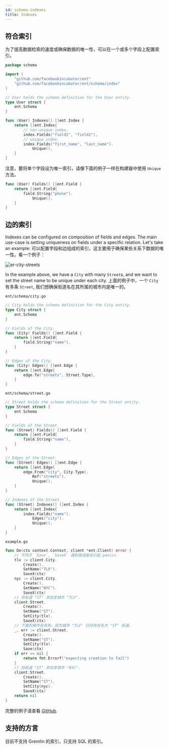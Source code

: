 ```yaml
---
id: schema-indexes
title: Indexes
---
```


## 符合索引

为了提高数据检索的速度或确保数据的唯一性，可以在一个或多个字段上配置索引。

```go
package schema

import (
	"github.com/facebookincubator/ent"
	"github.com/facebookincubator/ent/schema/index"
)

// User holds the schema definition for the User entity.
type User struct {
	ent.Schema
}

func (User) Indexes() []ent.Index {
	return []ent.Index{
        // non-unique index.
        index.Fields("field1", "field2"),
        // unique index.
        index.Fields("first_name", "last_name").
            Unique(),
	}
}
```

注意，要将单个字段设为唯一索引，请像下面的例子一样在构建器中使用 `Unique` 方法。

```go
func (User) Fields() []ent.Field {
	return []ent.Field{
		field.String("phone").
			Unique(),
	}
}
```

## 边的索引

Indexes can be configured on composition of fields and edges. The main use-case
is setting uniqueness on fields under a specific relation. Let's take an example:
可以配置字段和边组成的索引，这主要用于确保某些关系下数据的唯一性。看一个例子：

![er-city-streets](https://entgo.io/assets/er_city_streets.png)

In the example above, we have a `City` with many `Street`s, and we want to set the
street name to be unique under each city.
上面的例子中，一个 `City` 有多条 `Street`, 我们想确保街道名在其所属的城市内是唯一的。

`ent/schema/city.go`
```go
// City holds the schema definition for the City entity.
type City struct {
	ent.Schema
}

// Fields of the City.
func (City) Fields() []ent.Field {
	return []ent.Field{
		field.String("name"),
	}
}

// Edges of the City.
func (City) Edges() []ent.Edge {
	return []ent.Edge{
		edge.To("streets", Street.Type),
	}
}
```

`ent/schema/street.go`
```go
// Street holds the schema definition for the Street entity.
type Street struct {
	ent.Schema
}

// Fields of the Street.
func (Street) Fields() []ent.Field {
	return []ent.Field{
		field.String("name"),
	}
}

// Edges of the Street.
func (Street) Edges() []ent.Edge {
	return []ent.Edge{
		edge.From("city", City.Type).
			Ref("streets").
			Unique(),
	}
}

// Indexes of the Street.
func (Street) Indexes() []ent.Index {
	return []ent.Index{
		index.Fields("name").
			Edges("city").
			Unique(),
	}
}
```

`example.go`
```go
func Do(ctx context.Context, client *ent.Client) error {
	// 不同于 `Save`, `SaveX` 遇到错误是会引起 panics.
	tlv := client.City.
		Create().
		SetName("TLV").
		SaveX(ctx)
	nyc := client.City.
		Create().
		SetName("NYC").
		SaveX(ctx)
	// 将街道 "ST" 添加至城市 "TLV".
	client.Street.
		Create().
		SetName("ST").
		SetCity(tlv).
		SaveX(ctx)
    // 下面的操作会失败，因为城市 "TLV" 已经存在名为 "ST" 街道。
	_, err := client.Street.
		Create().
		SetName("ST").
		SetCity(tlv).
		Save(ctx)
	if err == nil {
		return fmt.Errorf("expecting creation to fail")
	}
	// 将街道 "ST" 添加至城市 "NYC".
	client.Street.
		Create().
		SetName("ST").
		SetCity(nyc).
		SaveX(ctx)
	return nil
}
```

完整的例子请查看 [GitHub](https://github.com/facebookincubator/ent/tree/master/examples/edgeindex).

## 支持的方言

目前不支持 Gremlin 的索引，只支持 SQL 的索引。

